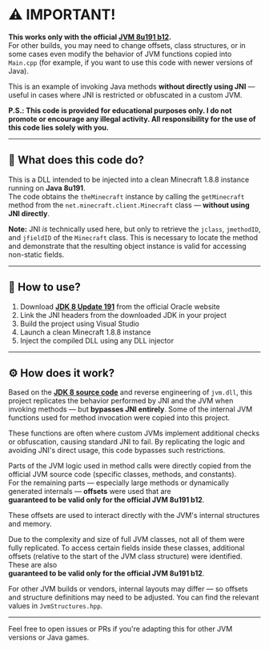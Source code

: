 # ⚠️ IMPORTANT!

**This works only with the official [JVM 8u191 b12](https://www.oracle.com/java/technologies/javase/javase8-archive-downloads.html).**  
For other builds, you may need to change offsets, class structures, or in some cases even modify the behavior of JVM functions copied into `Main.cpp` (for example, if you want to use this code with newer versions of Java).

This is an example of invoking Java methods **without directly using JNI** — useful in cases where JNI is restricted or obfuscated in a custom JVM.

**P.S.: This code is provided for educational purposes only. I do not promote or encourage any illegal activity. All responsibility for the use of this code lies solely with you.**

---

## 🧠 What does this code do?

This is a DLL intended to be injected into a clean Minecraft 1.8.8 instance running on **Java 8u191**.  
The code obtains the `theMinecraft` instance by calling the `getMinecraft` method from the `net.minecraft.client.Minecraft` class — **without using JNI directly**.

**Note:** JNI *is* technically used here, but only to retrieve the `jclass`, `jmethodID`, and `jfieldID` of the `Minecraft` class. This is necessary to locate the method and demonstrate that the resulting object instance is valid for accessing non-static fields.

---

## 🧰 How to use?

1. Download **[JDK 8 Update 191](https://www.oracle.com/java/technologies/javase/javase8-archive-downloads.html)** from the official Oracle website  
2. Link the JNI headers from the downloaded JDK in your project
3. Build the project using Visual Studio
4. Launch a clean Minecraft 1.8.8 instance
5. Inject the compiled DLL using any DLL injector

---

## ⚙️ How does it work?

Based on the **[JDK 8 source code](https://github.com/openjdk/jdk8u)** and reverse engineering of `jvm.dll`, this project replicates the behavior performed by JNI and the JVM when invoking methods — but **bypasses JNI entirely**. Some of the internal JVM functions used for method invocation were copied into this project.

These functions are often where custom JVMs implement additional checks or obfuscation, causing standard JNI to fail. By replicating the logic and avoiding JNI's direct usage, this code bypasses such restrictions.

Parts of the JVM logic used in method calls were directly copied from the official JVM source code (specific classes, methods, and constants).  
For the remaining parts — especially large methods or dynamically generated internals — **offsets** were used that are  
**guaranteed to be valid only for the official JVM 8u191 b12**.

These offsets are used to interact directly with the JVM's internal structures and memory.

Due to the complexity and size of full JVM classes, not all of them were fully replicated. To access certain fields inside these classes, additional offsets (relative to the start of the JVM class structure) were identified. These are also  
**guaranteed to be valid only for the official JVM 8u191 b12**.

For other JVM builds or vendors, internal layouts may differ — so offsets and structure definitions may need to be adjusted. You can find the relevant values in `JvmStructures.hpp`.

---

Feel free to open issues or PRs if you're adapting this for other JVM versions or Java games.
